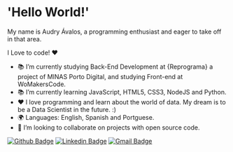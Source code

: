 # 'Hello World!' #

My name is Audry Ávalos, a programming enthusiast and eager to take off in that area.

I Love to code! ❤️

- 📚 I’m currently studying Back-End Development at {Reprograma} a project of MINAS Porto Digital, and studying Front-end at WoMakersCode.
- 📚 I’m currently learning JavaScript, HTML5, CSS3, NodeJS and Python.
- ❤️ I love programming and learn about the world of data. My dream is to be a Data Scientist in the future. :) 
- 🌍 Languages: English, Spanish and Portguese.
- 👯 I’m looking to collaborate on projects with open source code.

[![Github Badge](https://img.shields.io/badge/-Github-000?style=flat-square&logo=Github&logoColor=white&link=https://github.com/Audry-prog)](https://github.com/Audry-prog)
[![Linkedin Badge](https://img.shields.io/badge/-LinkedIn-blue?style=flat-square&logo=Linkedin&logoColor=white&link=https://www.linkedin.com/in/fabicanedohttps://www.linkedin.com/in/audry-%C3%A1valos-b902b533/)](https://www.linkedin.com/in/audry-%C3%A1valos-b902b533/)
[![Gmail Badge](https://img.shields.io/badge/-Gmail-c14438?style=flat-square&logo=Gmail&logoColor=white&link=mailto:linda.audry@gmail.com)](mailto:linda.audry@gmail.com/)

<!--

</br>
<p align="center"> 
 <a><img src="https://github-readme-stats.vercel.app/api?username=fabicaneyu&show_icons=true&theme=graywhite" /></a>
</p> 

**Audry-prog/Audry-prog** is a ✨ _special_ ✨ repository because its `README.md` (this file) appears on your GitHub profile.
Here are some ideas to get you started:

